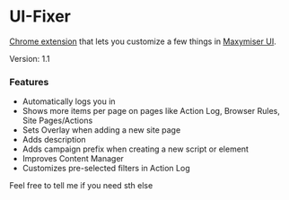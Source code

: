 # UI-Fixer
[Chrome extension](https://chrome.google.com/webstore/detail/ui-fixer/ocpdnkacigphdkeokobanmcinahdfnpd) that lets you customize a few things in [Maxymiser UI](https://ui61.maxymiser.com/).

Version: 1.1

### Features
* Automatically logs you in
* Shows more items per page on pages like Action Log, Browser Rules, Site Pages/Actions
* Sets Overlay when adding a new site page
* Adds description
* Adds campaign prefix when creating a new script or element
* Improves Content Manager
* Customizes pre-selected filters in Action Log

Feel free to tell me if you need sth else